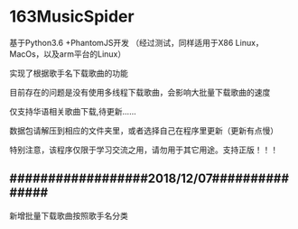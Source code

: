 # 163MusicSpider
基于Python3.6 +PhantomJS开发 （经过测试，同样适用于X86 Linux，MacOs，以及arm平台的Linux）

实现了根据歌手名下载歌曲的功能

目前存在的问题是没有使用多线程下载歌曲，会影响大批量下载歌曲的速度

仅支持华语相关歌曲下载,待更新......

数据包请解压到相应的文件夹里，或者选择自己在程序里更新（更新有点慢）


特别注意，该程序仅限于学习交流之用，请勿用于其它用途。支持正版！！！
##  ##################2018/12/07###############
新增批量下载歌曲按照歌手名分类
